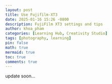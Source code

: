 ```yaml
---
layout: post
title: Use Fujifilm-XT3
date: 2025-01-16 15:26 -0800
description: FujiFilm XT3 settings and tips
author: khoa_pham
categories: [Learning Hub, Creativity Studio]
tags: [photography, learning]
pin: false
math: true
mermaid: true
toc: true
comments: true
---
```


update soon...
